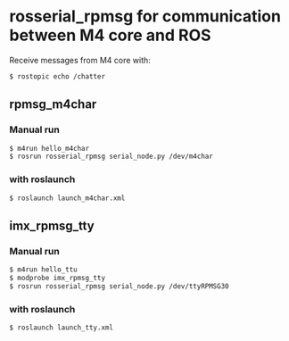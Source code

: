 # rosserial_rpmsg for communication between M4 core and ROS
Receive messages from M4 core with:
```sh
$ rostopic echo /chatter
```

## rpmsg_m4char
### Manual run
```sh
$ m4run hello_m4char 
$ rosrun rosserial_rpmsg serial_node.py /dev/m4char 
```

### with roslaunch
```sh
$ roslaunch launch_m4char.xml
```

## imx_rpmsg_tty
### Manual run
```sh
$ m4run hello_ttu 
$ modprobe imx_rpmsg_tty
$ rosrun rosserial_rpmsg serial_node.py /dev/ttyRPMSG30
```

### with roslaunch
```sh
$ roslaunch launch_tty.xml
```


